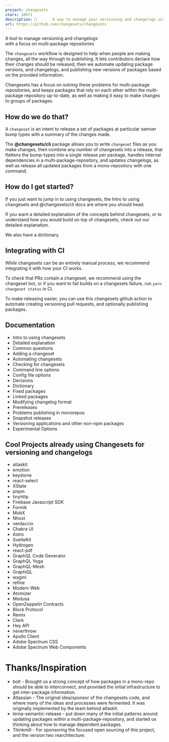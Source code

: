```yaml
---
project: changesets
stars: 10671
description: 🦋       A way to manage your versioning and changelogs with a focus on monorepos
url: https://github.com/changesets/changesets
---
```


A tool to manage versioning and changelogs  
with a focus on multi-package repositories

  

The `changesets` workflow is designed to help when people are making changes, all the way through to publishing. It lets contributors declare how their changes should be released, then we automate updating package versions, and changelogs, and publishing new versions of packages based on the provided information.

Changesets has a focus on solving these problems for multi-package repositories, and keeps packages that rely on each other within the multi-package repository up-to-date, as well as making it easy to make changes to groups of packages.

How do we do that?
------------------

A `changeset` is an intent to release a set of packages at particular semver bump types with a summary of the changes made.

The **@changesets/cli** package allows you to write `changeset` files as you make changes, then combine any number of changesets into a release, that flattens the bump-types into a single release per package, handles internal dependencies in a multi-package-repository, and updates changelogs, as well as release all updated packages from a mono-repository with one command.

How do I get started?
---------------------

If you just want to jump in to using changesets, the Intro to using changesets and @changesets/cli docs are where you should head.

If you want a detailed explanation of the concepts behind changesets, or to understand how you would build on top of changesets, check out our detailed-explanation.

We also have a dictionary.

Integrating with CI
-------------------

While changesets can be an entirely manual process, we recommend integrating it with how your CI works.

To check that PRs contain a changeset, we recommend using the changeset bot, or if you want to fail builds on a changesets failure, run `yarn changeset status` in CI.

To make releasing easier, you can use this changesets github action to automate creating versioning pull requests, and optionally publishing packages.

Documentation
-------------

-   Intro to using changesets
-   Detailed explanation
-   Common questions
-   Adding a changeset
-   Automating changesets
-   Checking for changesets
-   Command line options
-   Config file options
-   Decisions
-   Dictionary
-   Fixed packages
-   Linked packages
-   Modifying changelog format
-   Prereleases
-   Problems publishing in monorepos
-   Snapshot releases
-   Versioning applications and other non-npm packages
-   Experimental Options

Cool Projects already using Changesets for versioning and changelogs
--------------------------------------------------------------------

-   atlaskit
-   emotion
-   keystone
-   react-select
-   XState
-   pnpm
-   tinyhttp
-   Firebase Javascript SDK
-   Formik
-   MobX
-   Nhost
-   verdaccio
-   Chakra UI
-   Astro
-   SvelteKit
-   Hydrogen
-   react-pdf
-   GraphQL Code Generator
-   GraphQL Yoga
-   GraphQL-Mesh
-   GraphiQL
-   wagmi
-   refine
-   Modern Web
-   Atomizer
-   Medusa
-   OpenZeppelin Contracts
-   Block Protocol
-   Remix
-   Clerk
-   Hey API
-   neverthrow
-   Apollo Client
-   Adobe Spectrum CSS
-   Adobe Spectrum Web Components

Thanks/Inspiration
==================

-   bolt - Brought us a strong concept of how packages in a mono-repo should be able to interconnect, and provided the initial infrastructure to get inter-package information.
-   Atlassian - The original idea/sponsor of the changesets code, and where many of the ideas and processes were fermented. It was originally implemented by the team behind atlaskit.
-   lerna-semantic-release - put down many of the initial patterns around updating packages within a multi-package-repository, and started us thinking about how to manage dependent packages.
-   Thinkmill - For sponsoring the focused open sourcing of this project, and the version two rearchitecture.
